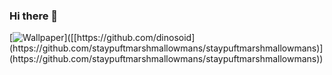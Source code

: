 ### Hi there 👋

<!--
**staypuftmarshmallowmans/staypuftmarshmallowmans** is a ✨ _special_ ✨ repository because its `README.md` (this file) appears on your GitHub profile.

Here are some ideas to get you started:

- 🔭 I’m currently working on ...
- 🌱 I’m currently learning ...
- 👯 I’m looking to collaborate on ...
- 🤔 I’m looking for help with ...
- 💬 Ask me about ...
- 📫 How to reach me: ...
- 😄 Pronouns: ...
- ⚡ Fun fact: ...
-->

[![Wallpaper]([https://en.wikipedia.org/wiki/Stay_Puft_Marshmallow_Man#/media/File:Mr._Stay-Puft_Marshmallow_Man.png](https://en.wikipedia.org/wiki/Stay_Puft_Marshmallow_Man#/media/File:Mr._Stay-Puft_Marshmallow_Man.png))]([[https://github.com/dinosoid](https://github.com/staypuftmarshmallowmans/staypuftmarshmallowmans)](https://github.com/staypuftmarshmallowmans/staypuftmarshmallowmans))
